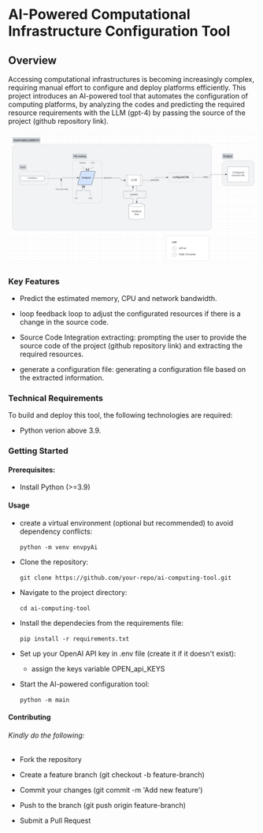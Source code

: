 # AI-Powered Computational Infrastructure Configuration Tool

## Overview

Accessing computational infrastructures is becoming increasingly complex, requiring manual effort to configure and deploy platforms efficiently. This project introduces an AI-powered tool that automates the configuration of computing platforms, by analyzing the codes and predicting the required resource requirements with the LLM (gpt-4) by passing the source of the project (github repository link).

!["The architecture of the project"](/project/llm-analyzer_arch.png)

### Key Features

- Predict the estimated memory, CPU and network bandwidth.

- loop feedback loop to adjust the configurated resources if there is a change in the source code.

- Source Code Integration extracting: prompting the user to provide the source code of the project (github repository link) and extracting the required resources.

- generate a configuration file: generating a configuration file based on the extracted information.

### Technical Requirements

To build and deploy this tool, the following technologies are required:

- Python verion above 3.9.


### Getting Started

#### Prerequisites:

- Install Python (>=3.9)

#### Usage

- create a virtual environment (optional but recommended) to avoid dependency conflicts:

    ``` python -m venv envpyAi ```

- Clone the repository:

    ``` git clone https://github.com/your-repo/ai-computing-tool.git ```

- Navigate to the project directory:

    ``` cd ai-computing-tool ```

- Install the dependecies from the requirements file:

    ``` pip install -r requirements.txt ```

- Set up your OpenAI API key in .env file (create it if it doesn't exist):

    - assign the keys variable OPEN_api_KEYS

- Start the AI-powered configuration tool:

    ``` python -m main ```

#### Contributing

###### Kindly do the following: 
- Fork the repository

- Create a feature branch (git checkout -b feature-branch)

- Commit your changes (git commit -m 'Add new feature')

- Push to the branch (git push origin feature-branch)

- Submit a Pull Request

